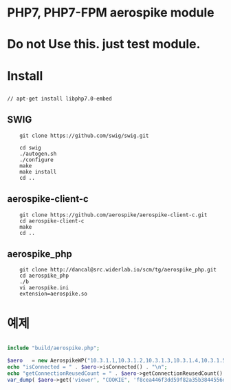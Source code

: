 
# PHP7, PHP7-FPM aerospike module



# Do not Use this. just test module.




# Install

##
	// apt-get install libphp7.0-embed

## SWIG

```shell
	git clone https://github.com/swig/swig.git

	cd swig
	./autogen.sh
	./configure
	make
	make install
	cd ..
```

## aerospike-client-c

```shell
	git clone https://github.com/aerospike/aerospike-client-c.git
	cd aerospike-client-c
	make
  	cd ..
```

## aerospike_php

```shell
	git clone http://dancal@src.widerlab.io/scm/tg/aerospike_php.git
	cd aerospike_php
  	./b
  	vi aerospike.ini
    extension=aerospike.so
```

# 예제
```php

include "build/aerospike.php";

$aero   = new AerospikeWP("10.3.1.1,10.3.1.2,10.3.1.3,10.3.1.4,10.3.1.5", 3000, 100 );
echo "isConnected = " . $aero->isConnected() . "\n";
echo "getConnectionReusedCount = " . $aero->getConnectionReusedCount() . "\n";
var_dump( $aero->get('viewer', "COOKIE", 'f8cea446f3dd59f82a35b3844556dfee') );

```
